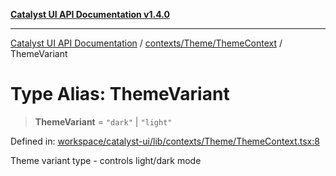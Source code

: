 [**Catalyst UI API Documentation v1.4.0**](../../../../README.md)

---

[Catalyst UI API Documentation](../../../../README.md) / [contexts/Theme/ThemeContext](../README.md) / ThemeVariant

# Type Alias: ThemeVariant

> **ThemeVariant** = `"dark"` \| `"light"`

Defined in: [workspace/catalyst-ui/lib/contexts/Theme/ThemeContext.tsx:8](https://github.com/TheBranchDriftCatalyst/catalyst-ui/blob/main/lib/contexts/Theme/ThemeContext.tsx#L8)

Theme variant type - controls light/dark mode
